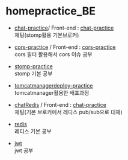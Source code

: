 # homepractice_BE

- [chat-practice](https://github.com/dhsj8405/homepractice/tree/main/backend/springboot)/ Front-end : [chat-practice](https://github.com/dhsj8405/homepractice_FE/tree/main/chat-practice)  
채팅(stomp활용 기본브로커)
- [cors-practice](https://github.com/dhsj8405/homepractice_BE/tree/main/cors) / Front-end : [cors-practice](https://github.com/dhsj8405/homepractice_FE/tree/main/cors-practice)  
cors 필터 활용해서 cors 이슈 공부
- [stomp-practice](https://github.com/dhsj8405/homepractice_BE/tree/main/stomp)   
stomp 기본 공부
- [tomcatmanagerdeploy-practice](https://github.com/dhsj8405/homepractice_BE/tree/main/tomcatmanagerdeploy)   
tomcatmanager활용한 배포과정
- [chatRedis](https://github.com/dhsj8405/homepractice_BE/tree/main/chatRedis) / Front-end : [chat-practice](https://github.com/dhsj8405/homepractice_FE/tree/main/chat-practice)  
채팅(기본 브로커에서 레디스 pub/sub으로 대체)
- [redis](https://github.com/dhsj8405/homepractice_BE/tree/main/redis)  
레디스 기본 공부

- [jwt](https://github.com/dhsj8405/homepractice_BE/tree/main/jwt)  
jwt 공부
